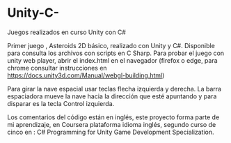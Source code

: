# Unity-C-
Juegos realizados en curso Unity con C# 

Primer juego , Asteroids 2D básico, realizado con Unity y C#.
Disponible para consulta los archivos con scripts en C Sharp.
Para probar el juego con unity web player, abrir el index.html 
en el navegador (firefox o edge, para chrome consultar instrucciones
en https://docs.unity3d.com/Manual/webgl-building.html)

Para girar la nave espacial usar teclas flecha izquierda y derecha.
La barra espaciadora mueve la nave hacia la dirección que esté apuntando
y para disparar es la tecla Control izquierda.

Los comentarios del código están en inglés, este proyecto forma 
parte de mi aprendizaje, en Coursera plataforma idioma inglés,
segundo curso de cinco en :
C# Programming for Unity Game Development Specialization.
